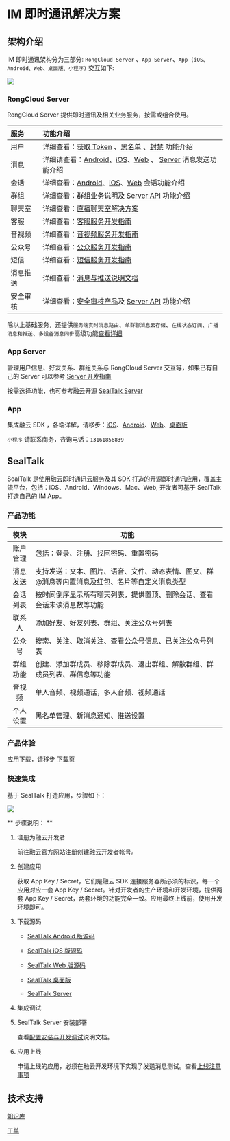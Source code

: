 # IM 即时通讯解决方案

## 架构介绍

IM 即时通讯架构分为三部分: `RongCloud Server` 、`App Server`、`App (iOS、Android、Web、桌面版、小程序)`  交互如下:

![](http://rongcloud.cn/docs/assets/img/guide/archietecture.png)

### RongCloud Server

RongCloud Server 提供即时通讯及相关业务服务，按需或组合使用。

|服务	   	| 功能介绍
|:--------	| :--------------
|用户	   	| 详细查看：[获取 Token](http://rongcloud.cn/docs/server.html#user_get_token) 、[黑名单](http://rongcloud.cn/docs/server.html#black) 、[封禁](http://rongcloud.cn/docs/server.html#user_block) 功能介绍
|消息	   	| 详细请查看：[Android](http://rongcloud.cn/docs/android_imlib.html#message)、[iOS](http://rongcloud.cn/docs/ios_imlib.html#message)、[Web](http://rongcloud.cn/docs/web_api_demo.html#message) 、 [Server](http://rongcloud.cn/docs/server.html#open_source_sdk) 消息发送功能介绍
|会话		| 详细查看：[Android](http://rongcloud.cn/docs/android_imlib.html#conversation)、[iOS](http://rongcloud.cn/docs/ios_imlib.html#conversation_api)、[Web](http://rongcloud.cn/docs/web_api_demo.html#conversation) 会话功能介绍
|群组		| 详细查看：[群组](http://rongcloud.cn/docs/android_imlib.html#group)业务说明及 [Server API](http://rongcloud.cn/docs/server.html#group) 功能介绍
|聊天室		| 详细查看：[直播聊天室解决方案](http://rongcloud.cn/docs/live_chatroom.html)
|客服		| 详细查看：[客服服务开发指南](http://rongcloud.cn/docs/customer_service.html)
|音视频		| 详细查看：[音视频服务开发指南](http://rongcloud.cn/docs/call.html#open)
|公众号		| 详细查看：[公众服务开发指南](http://rongcloud.cn/docs/public_service.html)
|短信		| 详细查看：[短信服务开发指南](http://rongcloud.cn/docs/sms_service.html)
|消息推送		| 详细查看：[消息与推送说明文档](http://rongcloud.cn/docs/message_and_push_system.html)
|安全审核		| 详细查看：[安全审核产品](http://www.rongcloud.cn/product/antispam)及 [Server API](http://rongcloud.cn/docs/server.html#sensitiveword) 功能介绍

除以上基础服务，还提供`服务端实时消息路由`、`单群聊消息云存储`、`在线状态订阅`、`广播消息和推送`、`多设备消息同步`高级功能[查看详细](http://www.rongcloud.cn/docs/advanced_features.html)

### App Server

管理用户信息、好友关系、群组关系与 RongCloud Server 交互等，如果已有自己的 Server 可以参考 [Server 开发指南](http://rongcloud.cn/docs/server.html)

按需选择功能，也可参考融云开源 [SealTalk Server](https://github.com/sealtalk/sealtalk-server) 

### App

集成融云 SDK ，各端详解，请移步：[iOS](http://rongcloud.cn/docs/ios.html)、[Android](http://rongcloud.cn/docs/android.html)、[Web](http://rongcloud.cn/docs/web.html)、[桌面版](http://rongcloud.cn/docs/desktop.html)

`小程序` 请联系商务，咨询电话：`13161856839`

## SealTalk 

SealTalk 是使用融云即时通讯云服务及其 SDK 打造的开源即时通讯应用，覆盖主流平台，包括：iOS、Android、Windows、Mac、Web, 开发者可基于 SealTalk 打造自己的 IM App。

### 产品功能

|模块	   	| 功能
|:--------:	| --------------
| 账户管理	| 包括：登录、注册、找回密码、重置密码
| 消息发送	| 支持发送：文本、图片、语音、文件、动态表情、图文、群 @消息等内置消息及红包、名片等自定义消息类型
| 会话列表	| 按时间倒序显示所有聊天列表，提供置顶、删除会话、查看会话未读消息数等功能
| 联系人	    | 添加好友、好友列表、群组、关注公众号列表
| 公众号		| 搜索、关注、取消关注、查看公众号信息、已关注公众号列表
| 群组功能	| 创建、添加群成员、移除群成员、退出群组、解散群组、群成员列表、群信息等功能
| 音视频		| 单人音频、视频通话，多人音频、视频通话
| 个人设置	| 黑名单管理、新消息通知、推送设置

### 产品体验

应用下载，请移步 [下载页](http://www.rongcloud.cn/downloads)

### 快速集成

基于 SealTalk 打造应用，步骤如下：

![](http://7xogjk.com1.z0.glb.clouddn.com/graph.png)

** 步骤说明： **

1. 注册为融云开发者
	
	前往[融云官方网站](http://www.rongcloud.cn?_blank)注册创建融云开发者帐号。
	
2. 创建应用
	
	获取 App Key / Secret，它们是融云 SDK 连接服务器所必须的标识，每一个应用对应一套 App Key / Secret。针对开发者的生产环境和开发环境，提供两套 App Key / Secret，两套环境的功能完全一致。应用最终上线前，使用开发环境即可。
	
3. 下载源码	
	
	* [SealTalk Android 版源码](https://github.com/sealtalk/sealtalk-android?_blank)

	* [SealTalk iOS 版源码](https://github.com/sealtalk/sealtalk-ios?_blank)

	* [SealTalk Web 版源码](https://github.com/sealtalk/sealtalk-web?_blank)

	* [SealTalk 桌面版](https://github.com/sealtalk/sealtalk-desktop?_blank)

	* [SealTalk Server](https://github.com/sealtalk/sealtalk-server?_blank)
	
4. 集成调试
5. SealTalk Server 安装部署
	
	查看[配置安装与开发调试](https://github.com/sealtalk/sealtalk-server/blob/master/docs/install.md)说明文档。
	
6. 应用上线
	
	申请上线的应用，必须在融云开发环境下实现了发送消息测试。查看[上线注意事项](http://support.rongcloud.cn/kb/MzMw)


## 技术支持

[知识库](http://support.rongcloud.cn)

[工单](https://developer.rongcloud.cn/ticket)





